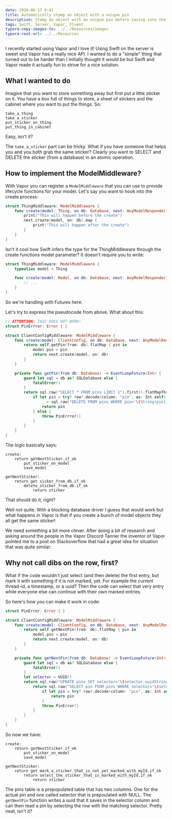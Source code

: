 ```yaml
---
date: 2020-06-17 9:41
title: Automatically stamp an object with a unique pin
description: Stamp an object with an unique pin before saving into the database
tags: Swift, Server, Vapor, Fluent
typora-copy-images-to: ../../Resources/images
typora-root-url: ../../Resources
---
```


I recently started using Vapor and I love it! Using Swift on the server is sweet and Vapor has a really nice API. I wanted to do a "simple" thing that turned out to be harder than I initially thought it would be but Swift and Vapor made it actually fun to strive for a nice solution.

## What I wanted to do

Imagine that you want to store something away but first put a little sticker on it. You have a box full of things to store, a sheet of stickers and the cabinet where you want to put the things. So:

```Pseu
take_a_thing
take_a_sticker
put_sticker_on_thing
put_thing_in_cabinet
```

Easy, isn't it?

The `take_a_sticker` part can be tricky. What if you have someone that helps you and you both grab the same sticker? Clearly you want to SELECT and DELETE the sticker (from a database) in an atomic operation.

## How to implement the ModelMiddleware?

With Vapor you can register a `ModelMiddleware` that you can use to provide lifecycle functions for your model. Let's say you want to hook into the create process:

```Swift
struct ThingMiddleware: ModelMiddleware {
    func create(model: Thing, on db: Database, next: AnyModelResponder) -> EventLoopFuture<Void> {
        print("This will happen before the create")
        next.create(model, on: db).map {
            print("This will happen after the create")
        }
    }
}
```

Isn't it cool how Swift infers the type for the ThingMiddleware through the create functions model parameter? It doesn't require you to write:

```Swift
struct ThingMiddleware: ModelMiddleware {
    typealias model = Thing

    func create(model: Model, on db: Database, next: AnyModelResponder) -> EventLoopFuture<Void> {
        // ...
    }
}
```

So we're handling with Futures here.

Let's try to express the pseudocode from above. What about this:

```swift
// ATTENTION: THIS DOES NOT WORK!
struct PinErrror: Error { }

struct ClientConfigMiddleware: ModelMiddleware {
    func create(model: ClientConfig, on db: Database, next: AnyModelResponder) -> EventLoopFuture<Void> {
        return self.getPin(from: db).flatMap { pin in
            model.pin = pin
            return next.create(model, on: db)
        }
    }

    private func getPin(from db: Database) -> EventLoopFuture<Int> {
        guard let sql = db as? SQLDatabase else {
            fatalError()
        }
        return sql.raw("SELECT * FROM pins LIMIT 1").first().flatMapThrowing { row in
            if let pin = try? row?.decode(column: "pin", as: Int.self) {
                _ = sql.raw("DELETE FROM pins WHERE pin='\(String(pin))'").run()
                return pin
            } else {
                throw PinErrror()
            }
        }
    }
}
```


The logic basically says:


```pseudocode
create:
	return getNextSticker.if_ok
		put_sticker_on_model
		save_model

getNextSticker:
	return get sicker_from_db.if_ok
		delete_sticker_from_db.if_ok
			return sticker
```

That should do it, right?

Well not quite. With a blocking database driver I guess that would work but what happens in Vapor is that if you create a bunch of model objects they all get the same sticker!

We need something a bit more clever. After doing a bit of research and asking around the people in the Vapor Discord Tanner the inventor of Vapor pointed me to a post on Stackoverflow that had a great idea for situation that was quite similar:

## Why not call dibs on the row, first?

What if the code wouldn't just select (and then delete) the first entry, but mark it with something if it is not marked, yet. For example the current thread-id, a timestamp, or a uuid? Then the code can select that very entry while everyone else can continue with their own marked entries.

So here's how you can make it work in code:

```Swift
struct PinError: Error { }

struct ClientConfigMiddleware: ModelMiddleware {
    func create(model: ClientConfig, on db: Database, next: AnyModelResponder) -> EventLoopFuture<Void> {
        return self.getNextPin(from: db).flatMap { pin in
            model.pin = pin
            return next.create(model, on: db)
        }
    }

    private func getNextPin(from db: Database) -> EventLoopFuture<Int> {
        guard let sql = db as? SQLDatabase else {
            fatalError()
        }
        let selector = UUID()
        return sql.raw("UPDATE pins SET selector='\(selector.uuidString)' WHERE pin = (SELECT pin FROM pins WHERE selector IS NULL LIMIT 1)").run().flatMap {
            return sql.raw("SELECT pin FROM pins WHERE selector='\(selector.uuidString)'").first().flatMapThrowing { row in
                if let pin = try? row?.decode(column: "pin", as: Int.self) {
                    return pin
                }
                throw PinError()
            }
        }
    }
}
```

So now we have:

```pseudocode
create:
	return getNextSticker.if_ok
		put_sticker_on_model
		save_model

getNextSticker:
	return get mark_a_sticker_that_is_not_yet_marked_with_myId.if_ok
		return select_the_sticker_that_is_marked_with_myId.if_ok
			return sticker
```

The pins table is a prepopulated table that has two columns. One for the actual pin and one called selector that is prepoulated with NULL. The `getNextPin` function writes a uuid that it saves in the selector column and can then read a pin by selecting the row with the matching selector. Pretty neat, isn't it?
